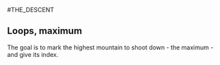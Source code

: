 #THE_DESCENT

Loops, maximum
---------------

The goal is to mark the highest mountain to shoot down - the maximum - and give its index.

